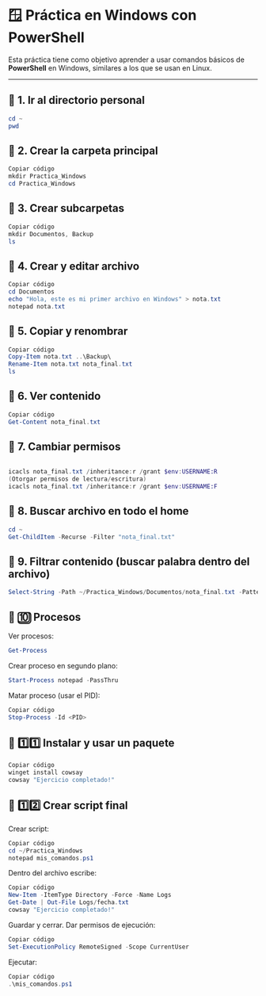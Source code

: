# 🪟 Práctica en Windows con PowerShell

Esta práctica tiene como objetivo aprender a usar comandos básicos de **PowerShell** en Windows, similares a los que se usan en Linux.

---

## 🔹 1. Ir al directorio personal

```powershell
cd ~
pwd
```
## 🔹 2. Crear la carpeta principal
```powershell
Copiar código
mkdir Practica_Windows
cd Practica_Windows
```
## 🔹 3. Crear subcarpetas
```powershell
Copiar código
mkdir Documentos, Backup
ls
```
## 🔹 4. Crear y editar archivo
```powershell
Copiar código
cd Documentos
echo "Hola, este es mi primer archivo en Windows" > nota.txt
notepad nota.txt
```
## 🔹 5. Copiar y renombrar
```powershell
Copiar código
Copy-Item nota.txt ..\Backup\
Rename-Item nota.txt nota_final.txt
ls
```
## 🔹 6. Ver contenido
```powershell
Copiar código
Get-Content nota_final.txt
```
## 🔹 7. Cambiar permisos
```powershell

icacls nota_final.txt /inheritance:r /grant $env:USERNAME:R
(Otorgar permisos de lectura/escritura)
icacls nota_final.txt /inheritance:r /grant $env:USERNAME:F
```
## 🔹 8. Buscar archivo en todo el home
```powershell
cd ~
Get-ChildItem -Recurse -Filter "nota_final.txt"
```
## 🔹 9. Filtrar contenido (buscar palabra dentro del archivo)
```powershell
Select-String -Path ~/Practica_Windows/Documentos/nota_final.txt -Pattern "Windows"
```
## 🔹 🔟 Procesos
Ver procesos:
```powershell
Get-Process
```
Crear proceso en segundo plano:
```powershell
Start-Process notepad -PassThru
```
Matar proceso (usar el PID):
```powershell
Copiar código
Stop-Process -Id <PID>
```
## 🔹 1️⃣1️⃣ Instalar y usar un paquete
```powershell
Copiar código
winget install cowsay
cowsay "Ejercicio completado!"
```
## 🔹 1️⃣2️⃣ Crear script final
Crear script:

```powershell
Copiar código
cd ~/Practica_Windows
notepad mis_comandos.ps1
```
Dentro del archivo escribe:

```powershell
Copiar código
New-Item -ItemType Directory -Force -Name Logs
Get-Date | Out-File Logs/fecha.txt
cowsay "Ejercicio completado!"
```
Guardar y cerrar.
Dar permisos de ejecución:

```powershell
Copiar código
Set-ExecutionPolicy RemoteSigned -Scope CurrentUser
```
Ejecutar:
```powershell
Copiar código
.\mis_comandos.ps1
```
